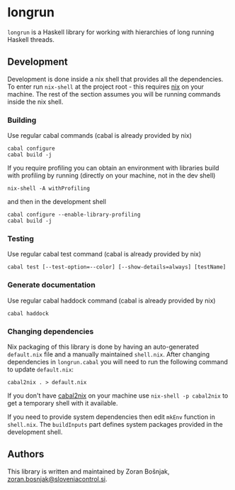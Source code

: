 # longrun

`longrun` is a Haskell library for working with hierarchies of long running
Haskell threads.

## Development

Development is done inside a nix shell that provides all the dependencies. To
enter run `nix-shell` at the project root - this requires
[nix](https://nixos.org/nix/) on your machine. The rest of the section assumes
you will be running commands inside the nix shell.

### Building

Use regular cabal commands (cabal is already provided by nix)

    cabal configure
    cabal build -j

If you require profiling you can obtain an environment with libraries build
with profiling by running (directly on your machine, not in the dev shell)

    nix-shell -A withProfiling

and then in the development shell

    cabal configure --enable-library-profiling
    cabal build -j

### Testing

Use regular cabal test command (cabal is already provided by nix)

    cabal test [--test-option=--color] [--show-details=always] [testName]

### Generate documentation

Use regular cabal haddock command (cabal is already provided by nix)

    cabal haddock

### Changing dependencies

Nix packaging of this library is done by having an auto-generated `default.nix`
file and a manually maintained `shell.nix`. After changing dependencies in
`longrun.cabal` you will need to run the following command to update
`default.nix`:

    cabal2nix . > default.nix

If you don't have [cabal2nix](https://github.com/NixOS/cabal2nix) on your
machine use `nix-shell -p cabal2nix` to get a temporary shell with it
available.

If you need to provide system dependencies then edit `mkEnv` function in
`shell.nix`. The `buildInputs` part defines system packages provided in the
development shell.

## Authors

This library is written and maintained by Zoran Bošnjak,
<zoran.bosnjak@sloveniacontrol.si>.
